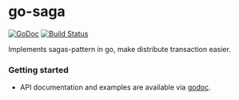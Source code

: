 # go-saga

[![GoDoc](https://godoc.org/github.com/lysu/go-saga?status.svg)](https://godoc.org/github.com/lysu/go-saga)
[![Build Status](https://travis-ci.org/lysu/go-saga.svg?branch=master)](https://travis-ci.org/lysu/go-saga)

Implements sagas-pattern in go, make distribute transaction easier.

### Getting started

- API documentation and examples are available via [godoc](https://godoc.org/github.com/lysu/go-saga).
